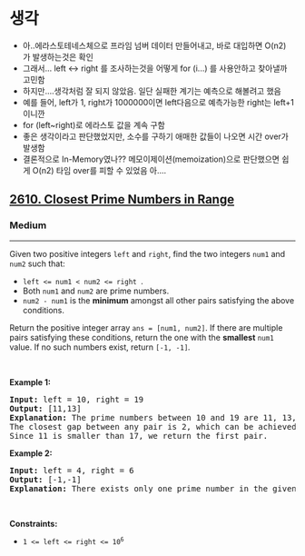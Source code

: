 # 생각
 - 아..에라스토테네스체으로 프라임 넘버 데이터 만들어내고, 바로 대입하면 O(n2) 가 발생하는것은 확인
 - 그래서... left <-> right 를 조사하는것을 어떻게 for (i...) 를 사용안하고 찾아낼까 고민함
 - 하지만....생각처럼 잘 되지 않았음. 일단 실패한 계기는 예측으로 해볼려고 했음
 - 예를 들어, left가 1, right가 1000000이면 left다음으로 예측가능한 right는 left+1이니깐
 - for (left~right)로 에라스토 값을 계속 구함
 - 좋은 생각이라고 판단했었지만, 소수를 구하기 애매한 값들이 나오면 시간 over가 발생함
 - 결론적으로 In-Memory였나?? 메모이제이션(memoization)으로 판단했으면 쉽게 O(n2) 타임 over를 피할 수 있었음 아....

<h2><a href="https://leetcode.com/problems/closest-prime-numbers-in-range">2610. Closest Prime Numbers in Range</a></h2><h3>Medium</h3><hr><p>Given two positive integers <code>left</code> and <code>right</code>, find the two integers <code>num1</code> and <code>num2</code> such that:</p>

<ul>
	<li><code>left &lt;= num1 &lt; num2 &lt;= right </code>.</li>
	<li>Both <code>num1</code> and <code>num2</code> are <span data-keyword="prime-number">prime numbers</span>.</li>
	<li><code>num2 - num1</code> is the <strong>minimum</strong> amongst all other pairs satisfying the above conditions.</li>
</ul>

<p>Return the positive integer array <code>ans = [num1, num2]</code>. If there are multiple pairs satisfying these conditions, return the one with the <strong>smallest</strong> <code>num1</code> value. If no such numbers exist, return <code>[-1, -1]</code><em>.</em></p>

<p>&nbsp;</p>
<p><strong class="example">Example 1:</strong></p>

<pre>
<strong>Input:</strong> left = 10, right = 19
<strong>Output:</strong> [11,13]
<strong>Explanation:</strong> The prime numbers between 10 and 19 are 11, 13, 17, and 19.
The closest gap between any pair is 2, which can be achieved by [11,13] or [17,19].
Since 11 is smaller than 17, we return the first pair.
</pre>

<p><strong class="example">Example 2:</strong></p>

<pre>
<strong>Input:</strong> left = 4, right = 6
<strong>Output:</strong> [-1,-1]
<strong>Explanation:</strong> There exists only one prime number in the given range, so the conditions cannot be satisfied.
</pre>

<p>&nbsp;</p>
<p><strong>Constraints:</strong></p>

<ul>
	<li><code>1 &lt;= left &lt;= right &lt;= 10<sup>6</sup></code></li>
</ul>

<p>&nbsp;</p>
<style type="text/css">.spoilerbutton {display:block; border:dashed; padding: 0px 0px; margin:10px 0px; font-size:150%; font-weight: bold; color:#000000; background-color:cyan; outline:0; 
}
.spoiler {overflow:hidden;}
.spoiler > div {-webkit-transition: all 0s ease;-moz-transition: margin 0s ease;-o-transition: all 0s ease;transition: margin 0s ease;}
.spoilerbutton[value="Show Message"] + .spoiler > div {margin-top:-500%;}
.spoilerbutton[value="Hide Message"] + .spoiler {padding:5px;}
</style>
